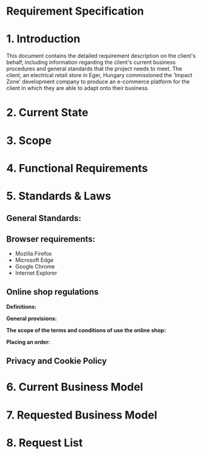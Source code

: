 # Requirement Specification

# 1. Introduction
This document contains the detailed requirement description on the client's behalf, including information regarding the client's current business procedures and general standards that the project needs to meet. The client, an electrical retail store in Eger, Hungary commissioned the 'Impact Zone' development company to produce an e-commerce platform for the client in which they are able to adapt onto their business.

# 2. Current State


# 3. Scope



# 4. Functional Requirements

# 5. Standards & Laws
## General Standards:

## Browser requirements:
-   Mozilla Firefox
-   Microsoft Edge
-   Google Chrome
-   Internet Explorer

## Online shop regulations

**Definitions:**


**General provisions:**


**The scope of the terms and conditions of use the online shop:**


**Placing an order:**


## Privacy and Cookie Policy


# 6. Current Business Model


# 7. Requested Business Model


# 8. Request List

